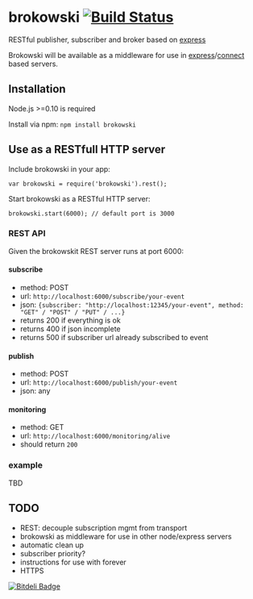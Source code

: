 brokowski [![Build Status](https://secure.travis-ci.org/Horsed/brokowski.png)](http://travis-ci.org/Horsed/brokowski)
===========

RESTful publisher, subscriber and broker based on [express](http://expressjs.com/)

Brokowski will be available as a middleware for use in [express](http://expressjs.com/)/[connect](http://www.senchalabs.org/connect/) based servers.

## Installation

Node.js >=0.10 is required

Install via npm: ```npm install brokowski```

## Use as a RESTfull HTTP server

Include brokowski in your app:
```
var brokowski = require('brokowski').rest();
```

Start brokowski as a RESTful HTTP server:
```
brokowski.start(6000); // default port is 3000
```

### REST API

Given the brokowskit REST server runs at port 6000:

#### subscribe

* method: POST
* url: ```http://localhost:6000/subscribe/your-event```
* json: ```{subscriber: "http://localhost:12345/your-event", method: "GET" / "POST" / "PUT" / ...}```
* returns 200 if everything is ok
* returns 400 if json incomplete
* returns 500 if subscriber url already subscribed to event

#### publish

* method: POST
* url: ```http://localhost:6000/publish/your-event```
* json: any

#### monitoring

* method: GET
* url: ```http://localhost:6000/monitoring/alive```
* should return ```200```

### example

TBD

## TODO

* REST: decouple subscription mgmt from transport
* brokowski as middleware for use in other node/express servers
* automatic clean up
* subscriber priority?
* instructions for use with forever
* HTTPS

[![Bitdeli Badge](https://d2weczhvl823v0.cloudfront.net/Horsed/brokowski/trend.png)](https://bitdeli.com/free "Bitdeli Badge")
